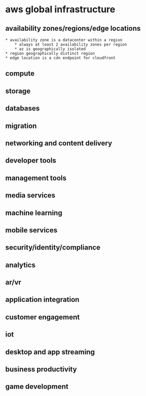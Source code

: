 # aws global infrastructure

## availability zones/regions/edge locations

    * availability zone is a datacenter within a region
        * always at least 2 availability zones per region
        * az is geographically isolated
    * region geographically distinct region
    * edge location is a cdn endpoint for cloudfront

## compute

## storage

## databases

## migration

## networking and content delivery

## developer tools

## management tools

## media services

## machine learning

## mobile services

## security/identity/compliance

## analytics

## ar/vr

## application integration

## customer engagement

## iot

## desktop and app streaming

## business productivity

## game development
